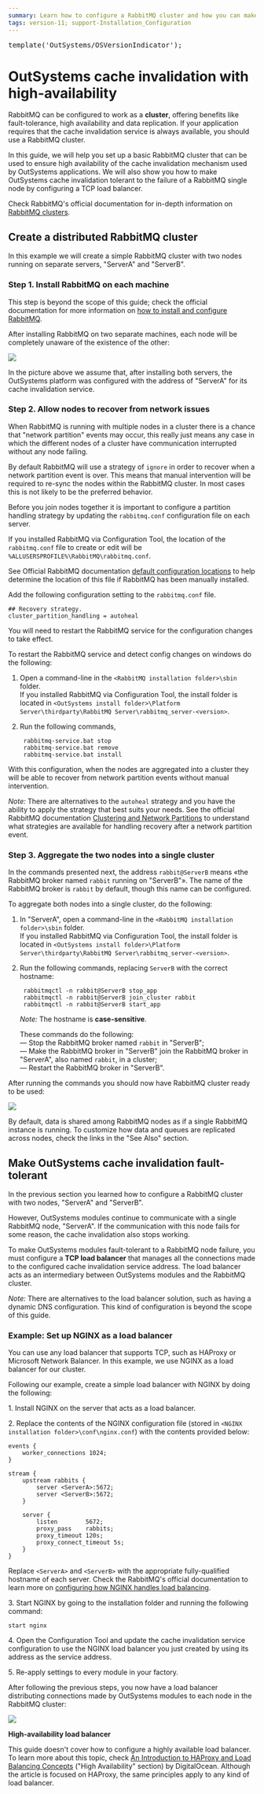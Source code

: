 ```yaml
---
summary: Learn how to configure a RabbitMQ cluster and how you can make OutSystems cache invalidation service fault-tolerant.
tags: version-11; support-Installation_Configuration
---
```


<pre class="script">
template('OutSystems/OSVersionIndicator');
</pre>

# OutSystems cache invalidation with high-availability

RabbitMQ can be configured to work as a **cluster**, offering benefits like fault-tolerance, high availability and data replication. If your application requires that the cache invalidation service is always available, you should use a RabbitMQ cluster.

In this guide, we will help you set up a basic RabbitMQ cluster that can be used to ensure high availability of the cache invalidation mechanism used by OutSystems applications. We will also show you how to make OutSystems cache invalidation tolerant to the failure of a RabbitMQ single node by configuring a TCP load balancer.

Check RabbitMQ's official documentation for in-depth information on [RabbitMQ clusters](<https://www.rabbitmq.com/clustering.html>).

## Create a distributed RabbitMQ cluster

In this example we will create a simple RabbitMQ cluster with two nodes running on separate servers, "ServerA" and "ServerB".

### Step 1. Install RabbitMQ on each machine

This step is beyond the scope of this guide; check the official documentation for more information on [how to install and configure RabbitMQ](<https://www.rabbitmq.com/install-windows.html>).

After installing RabbitMQ on two separate machines, each node will be completely unaware of the existence of the other:

![](<images/cluster-two-instances.png>)

In the picture above we assume that, after installing both servers, the OutSystems platform was configured with the address of "ServerA" for its cache invalidation service.

### Step 2. Allow nodes to recover from network issues

When RabbitMQ is running with multiple nodes in a cluster there is a chance that "network partition" events may occur, this really just means any case in which the different nodes of a cluster have communication interrupted without any node failing.

By default RabbitMQ will use a strategy of `ignore` in order to recover when a network partition event is over. This means that manual intervention will be required to re-sync the nodes within the RabbitMQ cluster. In most cases this is not likely to be the preferred behavior.

Before you join nodes together it is important to configure a partition handling strategy by updating the `rabbitmq.conf` configuration file on each server.

If you installed RabbitMQ via Configuration Tool, the location of the `rabbitmq.conf` file to create or edit will be `%ALLUSERSPROFILE%\RabbitMQ\rabbitmq.conf`. 

See Official RabbitMQ documentation [default configuration locations](<https://www.rabbitmq.com/configure.html#config-location>) to help determine the location of this file if RabbitMQ has been manually installed.

Add the following configuration setting to the `rabbitmq.conf` file.

    ## Recovery strategy.
    cluster_partition_handling = autoheal

<div class="info" markdown="1">

You will need to restart the RabbitMQ service for the configuration changes to take effect.

</div>

To restart the RabbitMQ service and detect config changes on windows do the following:
1. Open a command-line in the `<RabbitMQ installation folder>\sbin` folder.  
If you installed RabbitMQ via Configuration Tool, the install folder is located in `<OutSystems install folder>\Platform Server\thirdparty\RabbitMQ Server\rabbitmq_server-<version>`.

1. Run the following commands,

        rabbitmq-service.bat stop
        rabbitmq-service.bat remove
        rabbitmq-service.bat install

With this configuration, when the nodes are aggregated into a cluster they will be able to recover from network partition events without manual intervention.

_Note:_ There are alternatives to the `autoheal` strategy  and you have the ability to apply the strategy that best suits your needs. See the official RabbitMQ documentation [Clustering and Network Partitions](<https://www.rabbitmq.com/partitions.html>) to understand what strategies are available for handling recovery after a network partition event.

### Step 3. Aggregate the two nodes into a single cluster

<div class="info" markdown="1">

In the commands presented next, the address `rabbit@ServerB` means «the RabbitMQ broker named `rabbit` running on "ServerB"». The name of the RabbitMQ broker is `rabbit` by default, though this name can be configured.

</div>

To aggregate both nodes into a single cluster, do the following:

1. In "ServerA", open a command-line in the `<RabbitMQ installation folder>\sbin` folder.  
If you installed RabbitMQ via Configuration Tool, the install folder is located in `<OutSystems install folder>\Platform Server\thirdparty\RabbitMQ Server\rabbitmq_server-<version>`.

1. Run the following commands, replacing `ServerB` with the correct hostname:

        rabbitmqctl -n rabbit@ServerB stop_app
        rabbitmqctl -n rabbit@ServerB join_cluster rabbit
        rabbitmqctl -n rabbit@ServerB start_app

    _Note:_ The hostname is **case-sensitive**.

    These commands do the following:  
    — Stop the RabbitMQ broker named `rabbit` in "ServerB";  
    — Make the RabbitMQ broker in "ServerB" join the RabbitMQ broker in "ServerA", also named `rabbit`, in a cluster;  
    — Restart the RabbitMQ broker in "ServerB".

After running the commands you should now have RabbitMQ cluster ready to be used:

![](<images/cluster-created.png>)

<div class="info" markdown="1">

By default, data is shared among RabbitMQ nodes as if a single RabbitMQ instance is running. To customize how data and queues are replicated across nodes, check the links in the "See Also" section.

</div>

## Make OutSystems cache invalidation fault-tolerant

In the previous section you learned how to configure a RabbitMQ cluster with two nodes, "ServerA" and "ServerB".

However, OutSystems modules continue to communicate with a single RabbitMQ node, "ServerA". If the communication with this node fails for some reason, the cache invalidation also stops working.

To make OutSystems modules fault-tolerant to a RabbitMQ node failure, you must configure a **TCP load balancer** that manages all the connections made to the configured cache invalidation service address. The load balancer acts as an intermediary between OutSystems modules and the RabbitMQ cluster.

_Note:_ There are alternatives to the load balancer solution, such as having a dynamic DNS configuration. This kind of configuration is beyond the scope of this guide.

### Example: Set up NGINX as a load balancer

You can use any load balancer that supports TCP, such as HAProxy or Microsoft Network Balancer. In this example, we use NGINX as a load balancer for our cluster.

Following our example, create a simple load balancer with NGINX by doing the following:

1\. Install NGINX on the server that acts as a load balancer.

2\. Replace the contents of the NGINX configuration file (stored in `<NGINX installation folder>\conf\nginx.conf`) with the contents provided below:

```
events {
    worker_connections 1024;
}

stream {
    upstream rabbits {
        server <ServerA>:5672;
        server <ServerB>:5672;
    }

    server {
        listen        5672;
        proxy_pass    rabbits;
        proxy_timeout 120s;
        proxy_connect_timeout 5s;
    }
}
```

Replace `<ServerA>` and `<ServerB>` with the appropriate fully-qualified hostname of each server. Check the RabbitMQ's official documentation to learn more on [configuring how NGINX handles load balancing](<https://docs.nginx.com/nginx/admin-guide/load-balancer/tcp-udp-load-balancer/>).

3\. Start NGINX by going to the installation folder and running the following command:

```
start nginx
```

4\. Open the Configuration Tool and update the cache invalidation service configuration to use the NGINX load balancer you just created by using its address as the service address.

5\. Re-apply settings to every module in your factory.

After following the previous steps, you now have a load balancer distributing connections made by OutSystems modules to each node in the RabbitMQ cluster:

![](<images/cluster-load-balancer.png>)

<div class="info" markdown="1">

**High-availability load balancer**

This guide doesn't cover how to configure a highly available load balancer. To learn more about this topic, check [An Introduction to HAProxy and Load Balancing Concepts](<https://www.digitalocean.com/community/tutorials/an-introduction-to-haproxy-and-load-balancing-concepts#high-availability>) ("High Availability" section) by DigitalOcean. Although the article is focused on HAProxy, the same principles apply to any kind of load balancer.

</div>
